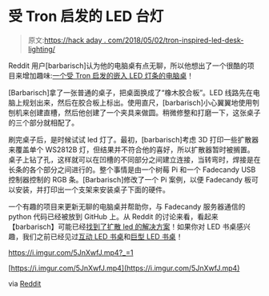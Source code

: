 # 受 Tron 启发的 LED 台灯

> 原文:[https://hack aday . com/2018/05/02/tron-inspired-led-desk-lighting/](https://hackaday.com/2018/05/02/tron-inspired-led-desk-lighting/)

Reddit 用户[barbarisch]认为他的电脑桌有点无聊，所以他想出了一个很酷的项目来增加趣味:[一个受 Tron 启发的嵌入 LED 灯条的电脑桌](https://imgur.com/a/l1eliAV)！

[Barbarisch]拿了一张普通的桌子，把桌面换成了“橡木胶合板”。LED 线路先在电脑上规划出来，然后在胶合板上标出。使用直尺，[barbarisch]小心翼翼地使用刳刨机来创建直槽，然后他创建了一个夹具来做圆。稍微修整和打磨一下，这张桌子的三个部分就相配了。

刷完桌子后，是时候试试 led 灯了。最初，[barbarisch]考虑 3D 打印一些扩散器来覆盖单个 WS2812B 灯，但结果并不符合他的喜好，所以扩散器暂时被搁置。桌子上钻了孔，这样就可以在凹槽的不同部分之间建立连接，当转弯时，焊接是在长条的各个部分之间进行的。整个事情是由一个树莓 Pi 和一个 Fadecandy USB 控制器控制的 RGB 条。[Barbarisch]修改了一个 Pi 案例，以便 Fadecandy 板可以安装，并打印出一个支架来安装桌子下面的硬件。

一个有趣的项目来更新无聊的电脑桌并帮助你，与 Fadecandy 服务器通信的 python 代码已经被放到 GitHub 上。从 Reddit 的讨论来看，看起来【barbarisch】可能已经[找到了扩散 led 的解决方案](https://www.reddit.com/r/DIY/comments/8e7l1l/tron_inspired_led_desk_project/dxtusdh/?st=jgih86da&sh=12648493)！如果你对 LED 书桌感兴趣，我们之前已经见过[互动 LED 书桌](https://hackaday.com/2018/01/21/interactive-led-table/)和[巨型 LED 书桌](https://hackaday.com/2017/03/02/making-a-mega-led-desk/)！

 <https://i.imgur.com/5JnXwfJ.mp4?_=1>

[https://i.imgur.com/5JnXwfJ.mp4](https://i.imgur.com/5JnXwfJ.mp4)

via [Reddit](https://www.reddit.com/r/DIY/comments/8e7l1l/tron_inspired_led_desk_project/?st=jgchzdgq&sh=298685fd)